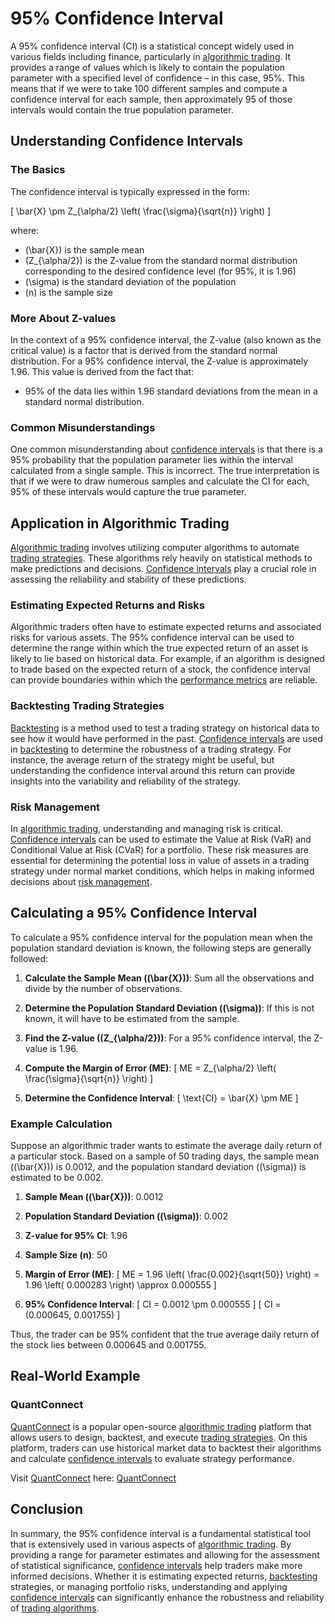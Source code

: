 # 95% Confidence Interval

A 95% confidence interval (CI) is a statistical concept widely used in various fields including finance, particularly in [algorithmic trading](../a/algorithmic_trading.md). It provides a range of values which is likely to contain the population parameter with a specified level of confidence – in this case, 95%. This means that if we were to take 100 different samples and compute a confidence interval for each sample, then approximately 95 of those intervals would contain the true population parameter.

## Understanding Confidence Intervals

### The Basics

The confidence interval is typically expressed in the form:

\[ \bar{X} \pm Z_{\alpha/2} \left( \frac{\sigma}{\sqrt{n}} \right) \]

where:
- \(\bar{X}\) is the sample mean
- \(Z_{\alpha/2}\) is the Z-value from the standard normal distribution corresponding to the desired confidence level (for 95%, it is 1.96)
- \(\sigma\) is the standard deviation of the population
- \(n\) is the sample size

### More About Z-values

In the context of a 95% confidence interval, the Z-value (also known as the critical value) is a factor that is derived from the standard normal distribution. For a 95% confidence interval, the Z-value is approximately 1.96. This value is derived from the fact that:

- 95% of the data lies within 1.96 standard deviations from the mean in a standard normal distribution.

### Common Misunderstandings

One common misunderstanding about [confidence intervals](../c/confidence_intervals.md) is that there is a 95% probability that the population parameter lies within the interval calculated from a single sample. This is incorrect. The true interpretation is that if we were to draw numerous samples and calculate the CI for each, 95% of these intervals would capture the true parameter.

## Application in Algorithmic Trading

[Algorithmic trading](../a/algorithmic_trading.md) involves utilizing computer algorithms to automate [trading strategies](../t/trading_strategies.md). These algorithms rely heavily on statistical methods to make predictions and decisions. [Confidence intervals](../c/confidence_intervals.md) play a crucial role in assessing the reliability and stability of these predictions.

### Estimating Expected Returns and Risks

Algorithmic traders often have to estimate expected returns and associated risks for various assets. The 95% confidence interval can be used to determine the range within which the true expected return of an asset is likely to lie based on historical data. For example, if an algorithm is designed to trade based on the expected return of a stock, the confidence interval can provide boundaries within which the [performance metrics](../p/performance_metrics.md) are reliable.

### Backtesting Trading Strategies

[Backtesting](../b/backtesting.md) is a method used to test a trading strategy on historical data to see how it would have performed in the past. [Confidence intervals](../c/confidence_intervals.md) are used in [backtesting](../b/backtesting.md) to determine the robustness of a trading strategy. For instance, the average return of the strategy might be useful, but understanding the confidence interval around this return can provide insights into the variability and reliability of the strategy.

### Risk Management

In [algorithmic trading](../a/algorithmic_trading.md), understanding and managing risk is critical. [Confidence intervals](../c/confidence_intervals.md) can be used to estimate the Value at Risk (VaR) and Conditional Value at Risk (CVaR) for a portfolio. These risk measures are essential for determining the potential loss in value of assets in a trading strategy under normal market conditions, which helps in making informed decisions about [risk management](../r/risk_management.md).

## Calculating a 95% Confidence Interval

To calculate a 95% confidence interval for the population mean when the population standard deviation is known, the following steps are generally followed:

1. **Calculate the Sample Mean (\(\bar{X}\))**: Sum all the observations and divide by the number of observations.
  
2. **Determine the Population Standard Deviation (\(\sigma\))**: If this is not known, it will have to be estimated from the sample.
  
3. **Find the Z-value (\(Z_{\alpha/2}\))**: For a 95% confidence interval, the Z-value is 1.96.
  
4. **Compute the Margin of Error (ME)**:
   \[ ME = Z_{\alpha/2} \left( \frac{\sigma}{\sqrt{n}} \right) \]

5. **Determine the Confidence Interval**:
   \[ \text{CI} = \bar{X} \pm ME \]

### Example Calculation

Suppose an algorithmic trader wants to estimate the average daily return of a particular stock. Based on a sample of 50 trading days, the sample mean (\(\bar{X}\)) is 0.0012, and the population standard deviation (\(\sigma\)) is estimated to be 0.002.

1. **Sample Mean (\(\bar{X}\))**: 0.0012

2. **Population Standard Deviation (\(\sigma\))**: 0.002

3. **Z-value for 95% CI**: 1.96

4. **Sample Size (n)**: 50

5. **Margin of Error (ME)**: 
   \[ ME = 1.96 \left( \frac{0.002}{\sqrt{50}} \right) = 1.96 \left( 0.000283 \right) \approx 0.000555 \]

6. **95% Confidence Interval**: 
   \[ CI = 0.0012 \pm 0.000555 \]
   \[ CI = (0.000645, 0.001755) \]

Thus, the trader can be 95% confident that the true average daily return of the stock lies between 0.000645 and 0.001755.

## Real-World Example

### QuantConnect

[QuantConnect](../q/quantconnect.md) is a popular open-source [algorithmic trading](../a/algorithmic_trading.md) platform that allows users to design, backtest, and execute [trading strategies](../t/trading_strategies.md). On this platform, traders can use historical market data to backtest their algorithms and calculate [confidence intervals](../c/confidence_intervals.md) to evaluate strategy performance.

Visit [QuantConnect](../q/quantconnect.md) here:
[QuantConnect](https://www.quantconnect.com/)

## Conclusion

In summary, the 95% confidence interval is a fundamental statistical tool that is extensively used in various aspects of [algorithmic trading](../a/algorithmic_trading.md). By providing a range for parameter estimates and allowing for the assessment of statistical significance, [confidence intervals](../c/confidence_intervals.md) help traders make more informed decisions. Whether it is estimating expected returns, [backtesting](../b/backtesting.md) strategies, or managing portfolio risks, understanding and applying [confidence intervals](../c/confidence_intervals.md) can significantly enhance the robustness and reliability of [trading algorithms](../t/trading_algorithms.md).